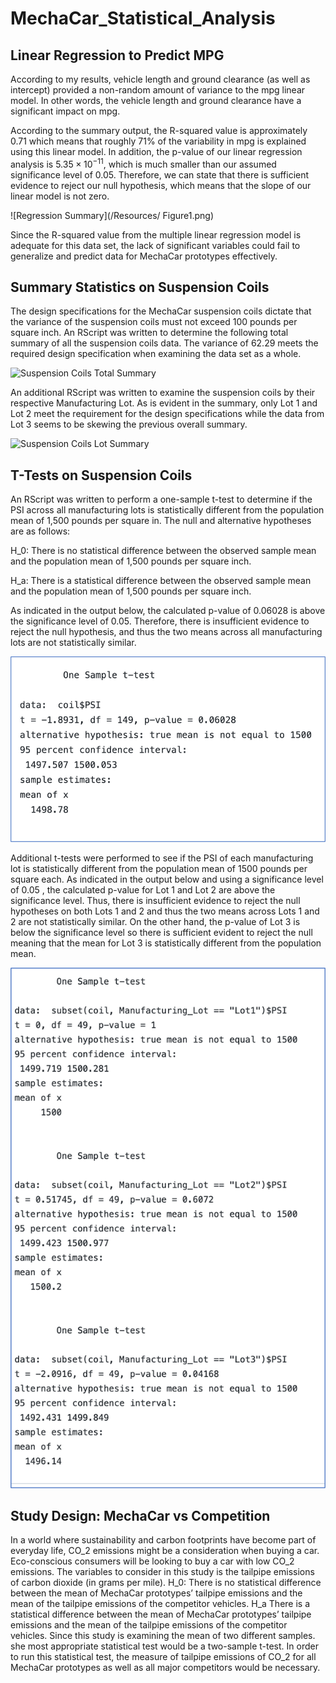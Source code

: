 # MechaCar_Statistical_Analysis

## Linear Regression to Predict MPG

According to my results, vehicle length and ground clearance (as well as intercept) provided a non-random amount of variance to the mpg linear model. In other words, the vehicle length and ground clearance have a significant impact on mpg. 

According to the summary output, the R-squared value is approximately 0.71 which means that roughly 71% of the variability in mpg is explained using this linear model. In addition, the p-value of our linear regression analysis is $5.35\times 10^{-11}$, which is much smaller than our assumed significance level of 0.05. Therefore, we can state that there is sufficient evidence to reject our null hypothesis, which means that the slope of our linear model is not zero.

![Regression Summary](/Resources/ Figure1.png)


Since the R-squared value from the multiple linear regression model is adequate for this data set, the lack of significant variables could fail to generalize and predict data for MechaCar prototypes effectively. 

## Summary Statistics on Suspension Coils

The design specifications for the MechaCar suspension coils dictate that the variance of the suspension coils must not exceed 100 pounds per square inch.  An RScript was written to determine the following total summary of all the suspension coils data. The variance of 62.29 meets the required design specification when examining the data set as a whole.

![Suspension Coils Total Summary](/Resources/Figure#.png)

An additional RScript was written to examine the suspension coils by their respective Manufacturing Lot. As is evident in the summary, only Lot 1 and Lot 2 meet the requirement for the design specifications while the data from Lot 3 seems to be skewing the previous overall summary.

![Suspension Coils Lot Summary](/Resources/Figure#.png)

## T-Tests on Suspension Coils

An RScript was written to perform a one-sample t-test to determine if the PSI across all manufacturing lots is statistically different from the population mean of 1,500 pounds per square in. The null and alternative hypotheses are as follows:

H_0: There is no statistical difference between the observed sample mean and the population mean of 1,500 pounds per square inch. 

H_a: There is a statistical difference between the observed sample mean and the population mean of 1,500 pounds per square inch. 

As indicated in the output below, the calculated p-value of 0.06028 is above the significance level of 0.05.  Therefore, there is insufficient evidence to reject the null hypothesis, and thus the two means across all manufacturing lots are not statistically similar. 

![T-Test Results on Total Sample](/Resources/Figure2.png)

Additional t-tests were performed to see if the PSI of each manufacturing lot is statistically different from the population mean of 1500 pounds per square each.  As indicated in the output below and using a significance level of 0.05 , the calculated p-value for Lot 1 and Lot 2 are above the significance level.  Thus, there is insufficient evidence to reject the null hypotheses on both Lots 1 and 2 and thus the two means across Lots 1 and 2 are not statistically similar. On the other hand, the p-value of Lot 3 is below the significance level so there is sufficient evident to reject the null meaning that the mean for Lot 3 is statistically different from the population mean.

![T-Test Results on by Lot](/Resources/Figure3.png)

## Study Design: MechaCar vs Competition

In a world where sustainability and carbon footprints have become part of everyday life, CO_2 emissions might be a consideration when buying a car. Eco-conscious consumers will be looking to buy a car with low CO_2 emissions. The variables to consider in this study is the tailpipe emissions of carbon dioxide (in grams per mile).
H_0: There is no statistical difference between the mean of MechaCar prototypes’ tailpipe emissions and the mean of the tailpipe emissions of the competitor vehicles.
H_a There is a statistical difference between the mean of MechaCar prototypes’ tailpipe emissions and the mean of the tailpipe emissions of the competitor vehicles.
Since this study is examining the mean of two different samples. she most appropriate statistical test would be a two-sample t-test. In order to run this statistical test, the  measure of tailpipe emissions of CO_2 for all MechaCar prototypes as well as all major competitors would be necessary.


